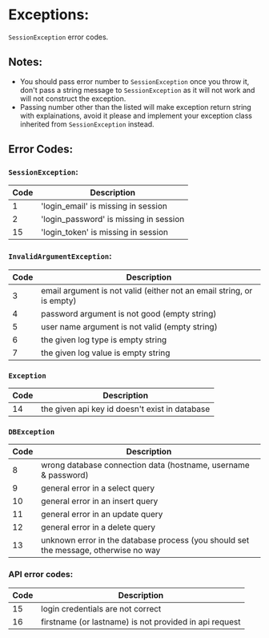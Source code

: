 # Exceptions:
`SessionException` error codes.

## Notes:
- You should pass error number to `SessionException` once you throw it, don't pass a string message to `SessionException` as it will not work and will not construct the exception.
- Passing number other than the listed will make exception return string with explainations, avoid it please and implement your exception class inherited from `SessionException` instead.

## Error Codes:

### `SessionException`:
| Code | Description                            |
|------|----------------------------------------|
| 1    | 'login_email' is missing in session    |
| 2    | 'login_password' is missing in session |
| 15   | 'login_token' is missing in session    |


	


### `InvalidArgumentException`:
| Code | Description                                                           |
|------|-----------------------------------------------------------------------|
| 3    | email argument is not valid (either not an email string, or is empty) |
| 4    | password argument is not good (empty string)                          |
| 5    | user name argument is not valid (empty string)                        |
| 6    | the given log type is empty string                                    |
| 7    | the given log value is empty string                                   |



### `Exception`
| Code | Description                                    |
|------|------------------------------------------------|
| 14   | the given api key id doesn't exist in database |


### `DBException`
| Code | Description                                                                         |
|------|-------------------------------------------------------------------------------------|
| 8    | wrong database connection data  (hostname, username & password)                     |
| 9    | general error in a select query                                                     |
| 10   | general error in an insert query                                                    |
| 11   | general error in an update query                                                    |
| 12   | general error in a delete query                                                     |
| 13   | unknown error in the database process (you should set the message, otherwise no way |

     
### API error codes:

| Code | Description                                            |
|------|--------------------------------------------------------|
| 15   | login credentials are not correct                      |
| 16   | firstname (or lastname) is not provided in api request |







